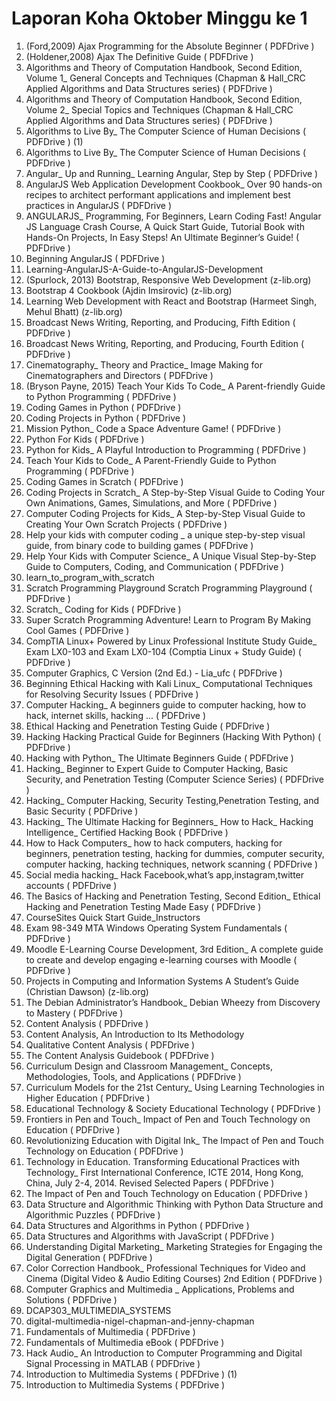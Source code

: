 # Laporan Koha Oktober Minggu ke 1

1.	(Ford,2009) Ajax Programming for the Absolute Beginner ( PDFDrive )
2.	(Holdener,2008) Ajax The Definitive Guide ( PDFDrive )
3.	Algorithms and Theory of Computation Handbook, Second Edition, Volume 1_ General Concepts and Techniques (Chapman & Hall_CRC Applied Algorithms and Data Structures series) ( PDFDrive )
4.	Algorithms and Theory of Computation Handbook, Second Edition, Volume 2_ Special Topics and Techniques (Chapman & Hall_CRC Applied Algorithms and Data Structures series) ( PDFDrive )
5.	Algorithms to Live By_ The Computer Science of Human Decisions ( PDFDrive ) (1)
6.	Algorithms to Live By_ The Computer Science of Human Decisions ( PDFDrive )
7.	Angular_ Up and Running_ Learning Angular, Step by Step ( PDFDrive )
8.	AngularJS Web Application Development Cookbook_ Over 90 hands-on recipes to architect performant applications and implement best practices in AngularJS ( PDFDrive )
9.	ANGULARJS_ Programming, For Beginners, Learn Coding Fast! Angular JS Language Crash Course, A Quick Start Guide, Tutorial Book with Hands-On Projects, In Easy Steps! An Ultimate Beginner’s Guide! ( PDFDrive )
10.	Beginning AngularJS ( PDFDrive )
11.	Learning-AngularJS-A-Guide-to-AngularJS-Development
12.	(Spurlock, 2013) Bootstrap, Responsive Web Development (z-lib.org)
13.	Bootstrap 4 Cookbook (Ajdin Imsirovic) (z-lib.org)
14.	Learning Web Development with React and Bootstrap (Harmeet Singh, Mehul Bhatt) (z-lib.org)
15.	Broadcast News Writing, Reporting, and Producing, Fifth Edition ( PDFDrive )
16.	Broadcast News Writing, Reporting, and Producing, Fourth Edition ( PDFDrive )
17.	Cinematography_ Theory and Practice_ Image Making for Cinematographers and Directors ( PDFDrive )
18.	(Bryson Payne, 2015) Teach Your Kids To Code_ A Parent-friendly Guide to Python Programming ( PDFDrive )
19.	Coding Games in Python ( PDFDrive )
20.	Coding Projects in Python ( PDFDrive )
21.	Mission Python_ Code a Space Adventure Game! ( PDFDrive )
22.	Python For Kids ( PDFDrive )
23.	Python for Kids_ A Playful Introduction to Programming ( PDFDrive )
24.	Teach Your Kids to Code_ A Parent-Friendly Guide to Python Programming ( PDFDrive )
25.	Coding Games in Scratch ( PDFDrive )
26.	Coding Projects in Scratch_ A Step-by-Step Visual Guide to Coding Your Own Animations, Games, Simulations, and More ( PDFDrive )
27.	Computer Coding Projects for Kids_ A Step-by-Step Visual Guide to Creating Your Own Scratch Projects ( PDFDrive )
28.	Help your kids with computer coding _ a unique step-by-step visual guide, from binary code to building games ( PDFDrive )
29.	Help Your Kids with Computer Science_ A Unique Visual Step-by-Step Guide to Computers, Coding, and Communication ( PDFDrive )
30.	learn_to_program_with_scratch
31.	Scratch Programming Playground Scratch Programming Playground ( PDFDrive )
32.	Scratch_ Coding for Kids ( PDFDrive )
33.	Super Scratch Programming Adventure!  Learn to Program By Making Cool Games ( PDFDrive )
34.	CompTIA Linux+ Powered by Linux Professional Institute Study Guide_ Exam LX0-103 and Exam LX0-104 (Comptia Linux + Study Guide) ( PDFDrive )
35.	Computer Graphics, C Version (2nd Ed.) - Lia_ufc ( PDFDrive )
36.	Beginning Ethical Hacking with Kali Linux_ Computational Techniques for Resolving Security Issues ( PDFDrive )
37.	Computer Hacking_ A beginners guide to computer hacking, how to hack, internet skills, hacking ... ( PDFDrive )
38.	Ethical Hacking and Penetration Testing Guide ( PDFDrive )
39.	Hacking  Hacking Practical Guide for Beginners (Hacking With Python) ( PDFDrive )
40.	Hacking with Python_ The Ultimate Beginners Guide ( PDFDrive )
41.	Hacking_ Beginner to Expert Guide to Computer Hacking, Basic Security, and Penetration Testing (Computer Science Series) ( PDFDrive )
42.	Hacking_ Computer Hacking, Security Testing,Penetration Testing, and Basic Security ( PDFDrive )
43.	Hacking_ The Ultimate Hacking for Beginners_ How to Hack_ Hacking Intelligence_ Certified Hacking Book ( PDFDrive )
44.	How to Hack Computers_ how to hack computers, hacking for beginners, penetration testing, hacking for dummies, computer security, computer hacking, hacking techniques, network scanning ( PDFDrive )
45.	Social media hacking_ Hack Facebook,what’s app,instagram,twitter accounts ( PDFDrive )
46.	The Basics of Hacking and Penetration Testing, Second Edition_ Ethical Hacking and Penetration Testing Made Easy ( PDFDrive )
47.	CourseSites Quick Start Guide_Instructors
48.	Exam 98-349 MTA Windows Operating System Fundamentals ( PDFDrive )
49.	Moodle E-Learning Course Development, 3rd Edition_ A complete guide to create and develop engaging e-learning courses with Moodle ( PDFDrive )
50.	Projects in Computing and Information Systems A Student’s Guide (Christian Dawson) (z-lib.org)
51.	The Debian Administrator’s Handbook_ Debian Wheezy from Discovery to Mastery ( PDFDrive )
52.	Content Analysis ( PDFDrive )
53.	Content Analysis, An Introduction to Its Methodology
54.	Qualitative Content Analysis ( PDFDrive )
55.	The Content Analysis Guidebook ( PDFDrive )
56.	Curriculum Design and Classroom Management_ Concepts, Methodologies, Tools, and Applications ( PDFDrive )
57.	Curriculum Models for the 21st Century_ Using Learning Technologies in Higher Education ( PDFDrive )
58.	Educational Technology & Society Educational Technology  ( PDFDrive )
59.	Frontiers in Pen and Touch_ Impact of Pen and Touch Technology on Education ( PDFDrive )
60.	Revolutionizing Education with Digital Ink_ The Impact of Pen and Touch Technology on Education ( PDFDrive )
61.	Technology in Education. Transforming Educational Practices with Technology_ First International Conference, ICTE 2014, Hong Kong, China, July 2-4, 2014. Revised Selected Papers ( PDFDrive )
62.	The Impact of Pen and Touch Technology on Education ( PDFDrive )
63.	Data Structure and Algorithmic Thinking with Python  Data Structure and Algorithmic Puzzles ( PDFDrive )
64.	Data Structures and Algorithms in Python ( PDFDrive )
65.	Data Structures and Algorithms with JavaScript ( PDFDrive )
66.	Understanding Digital Marketing_ Marketing Strategies for Engaging the Digital Generation ( PDFDrive )
67. Color Correction Handbook_ Professional Techniques for Video and Cinema (Digital Video & Audio Editing Courses) 2nd Edition ( PDFDrive )
68. Computer Graphics and Multimedia _ Applications, Problems and Solutions ( PDFDrive )
69. DCAP303_MULTIMEDIA_SYSTEMS
70. digital-multimedia-nigel-chapman-and-jenny-chapman
71. Fundamentals of Multimedia ( PDFDrive )
72. Fundamentals of Multimedia eBook ( PDFDrive )
73. Hack Audio_ An Introduction to Computer Programming and Digital Signal Processing in MATLAB ( PDFDrive )
74. Introduction to Multimedia Systems ( PDFDrive ) (1)
75. Introduction to Multimedia Systems ( PDFDrive )